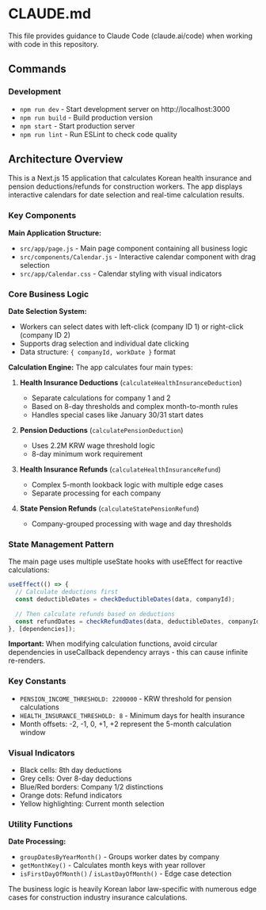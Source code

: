# CLAUDE.md

This file provides guidance to Claude Code (claude.ai/code) when working with code in this repository.

## Commands

### Development
- `npm run dev` - Start development server on http://localhost:3000
- `npm run build` - Build production version
- `npm start` - Start production server
- `npm run lint` - Run ESLint to check code quality

## Architecture Overview

This is a Next.js 15 application that calculates Korean health insurance and pension deductions/refunds for construction workers. The app displays interactive calendars for date selection and real-time calculation results.

### Key Components

**Main Application Structure:**
- `src/app/page.js` - Main page component containing all business logic
- `src/components/Calendar.js` - Interactive calendar component with drag selection
- `src/app/Calendar.css` - Calendar styling with visual indicators

### Core Business Logic

**Date Selection System:**
- Workers can select dates with left-click (company ID 1) or right-click (company ID 2)
- Supports drag selection and individual date clicking
- Data structure: `{ companyId, workDate }` format

**Calculation Engine:**
The app calculates four main types:

1. **Health Insurance Deductions** (`calculateHealthInsuranceDeduction`)
    - Separate calculations for company 1 and 2
    - Based on 8-day thresholds and complex month-to-month rules
    - Handles special cases like January 30/31 start dates

2. **Pension Deductions** (`calculatePensionDeduction`)
    - Uses 2.2M KRW wage threshold logic
    - 8-day minimum work requirement

3. **Health Insurance Refunds** (`calculateHealthInsuranceRefund`)
    - Complex 5-month lookback logic with multiple edge cases
    - Separate processing for each company

4. **State Pension Refunds** (`calculateStatePensionRefund`)
    - Company-grouped processing with wage and day thresholds

### State Management Pattern

The main page uses multiple useState hooks with useEffect for reactive calculations:
```javascript
useEffect(() => {
  // Calculate deductions first
  const deductibleDates = checkDeductibleDates(data, companyId);
  
  // Then calculate refunds based on deductions
  const refundDates = checkRefundDates(data, deductibleDates, companyId);
}, [dependencies]);
```

**Important:** When modifying calculation functions, avoid circular dependencies in useCallback dependency arrays - this can cause infinite re-renders.

### Key Constants

- `PENSION_INCOME_THRESHOLD: 2200000` - KRW threshold for pension calculations
- `HEALTH_INSURANCE_THRESHOLD: 8` - Minimum days for health insurance
- Month offsets: -2, -1, 0, +1, +2 represent the 5-month calculation window

### Visual Indicators

- Black cells: 8th day deductions
- Grey cells: Over 8-day deductions
- Blue/Red borders: Company 1/2 distinctions
- Orange dots: Refund indicators
- Yellow highlighting: Current month selection

### Utility Functions

**Date Processing:**
- `groupDatesByYearMonth()` - Groups worker dates by company
- `getMonthKey()` - Calculates month keys with year rollover
- `isFirstDayOfMonth()` / `isLastDayOfMonth()` - Edge case detection

The business logic is heavily Korean labor law-specific with numerous edge cases for construction industry insurance calculations.